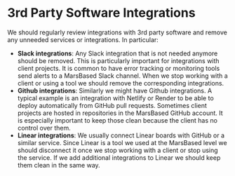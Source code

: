 # 3rd Party Software Integrations

We should regularly review integrations with 3rd party software and remove any unneeded services or integrations. In particular:

- **Slack integrations**: Any Slack integration that is not needed anymore should be removed. This is particularly important for integrations with client projects. It is common to have error tracking or monitoring tools send alerts to a MarsBased Slack channel. When we stop working with a client or using a tool we should remove the corresponding integrations.
- **Github integrations**: Similarly we might have Github integrations. A typical example is an integration with Netlify or Render to be able to deploy automatically from GitHub pull requests. Sometimes client projects are hosted in repositories in the MarsBased GitHub account. It is especially important to keep those clean because the client has no control over them.
- **Linear integrations**: We usually connect Linear boards with GitHub or a similar service. Since Linear is a tool we used at the MarsBased level we should disconnect it once we stop working with a client or stop using the service. If we add additional integrations to Linear we should keep them clean in the same way.
